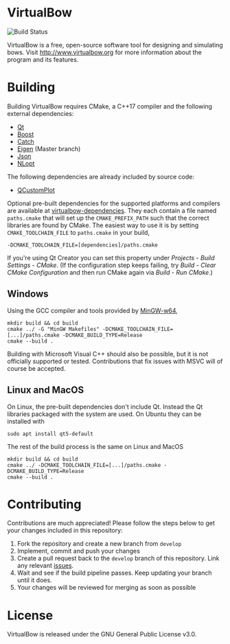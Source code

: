 # VirtualBow

![Build Status](https://github.com/bow-simulation/virtualbow/actions/workflows/build.yml/badge.svg)

VirtualBow is a free, open-source software tool for designing and simulating bows.
Visit http://www.virtualbow.org for more information about the program and its features.

# Building

Building VirtualBow requires CMake, a C++17 compiler and the following external dependencies: 

* [Qt](https://www.qt.io/)
* [Boost](https://www.boost.org/)
* [Catch](https://github.com/catchorg/Catch2)
* [Eigen](http://eigen.tuxfamily.org/) (Master branch)
* [Json](https://github.com/nlohmann/json)
* [NLopt](https://github.com/stevengj/nlopt)

The following dependencies are already included by source code:

* [QCustomPlot](https://www.qcustomplot.com/)

Optional pre-built dependencies for the supported platforms and compilers are available at [virtualbow-dependencies](https://github.com/bow-simulation/virtualbow-dependencies/releases).
They each contain a file named `paths.cmake` that will set up the `CMAKE_PREFIX_PATH` such that the correct libraries are found by CMake.
The easiest way to use it is by setting `CMAKE_TOOLCHAIN_FILE` to `paths.cmake` in your build,

    -DCMAKE_TOOLCHAIN_FILE=[dependencies]/paths.cmake

If you're using Qt Creator you can set this property under *Projects* - *Build Settings* - *CMake*. (If the configuration step keeps failing, try *Build* - *Clear CMake Configuration* and then run CMake again via *Build* - *Run CMake*.)

## Windows

Using the GCC compiler and tools provided by [MinGW-w64](https://wiki.qt.io/MinGW),

    mkdir build && cd build
    cmake ../ -G "MinGW Makefiles" -DCMAKE_TOOLCHAIN_FILE=[...]/paths.cmake -DCMAKE_BUILD_TYPE=Release
    cmake --build .

Building with Microsoft Visual C++ should also be possible, but it is not officially supported or tested.
Contributions that fix issues with MSVC will of course be accepted.

## Linux and MacOS

On Linux, the pre-built dependencies don't include Qt.
Instead the Qt libraries packaged with the system are used.
On Ubuntu they can be installed with

    sudo apt install qt5-default
    
The rest of the build process is the same on Linux and MacOS

    mkdir build && cd build
    cmake ../ -DCMAKE_TOOLCHAIN_FILE=[...]/paths.cmake -DCMAKE_BUILD_TYPE=Release
    cmake --build .

# Contributing

Contributions are much appreciated!
Please follow the steps below to get your changes included in this repository:

1. Fork the repository and create a new branch from `develop`
2. Implement, commit and push your changes
3. Create a pull request back to the `develop` branch of this repository. Link any relevant [issues](https://github.com/bow-simulation/virtualbow/issues).
4. Wait and see if the build pipeline passes. Keep updating your branch until it does.
5. Your changes will be reviewed for merging as soon as possible

# License

VirtualBow is released under the GNU General Public License v3.0.
